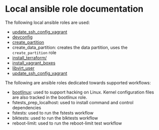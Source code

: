 # Local ansible role documentation

The following local ansible roles are used:

  * [update_ssh_config_vagrant](./playbooks/roles/update_ssh_config_vagrant/README.md)
  * [devconfig](./playbooks/roles/devconfig/README.md)
  * [create_partition](./playbooks/roles/create_partition/README.md)
  * create_data_partition: creates the data partition, uses the `create_partition` role
  * [install_terraform/](./playbooks/roles/install_terraform/README.md)
  * [install_vagrant_boxes](./playbooks/roles/install_vagrant_boxes/README.md)
  * [libvirt_user](./playbooks/roles/libvirt_user/README.md)
  * [update_ssh_config_vagrant](./playbooks/roles/update_ssh_config_vagrant/README.md)

The following are ansible roles dedicated towards supported workflows:

  * [bootlinux](./playbooks/roles/bootlinux/README.md): used to support hacking
    on Linux. Kernel configuration files are also tracked in the bootlinux role.
  * fstests_prep_localhost: used to install command and control dependencies
  * fstests: used to run the fstests workflow
  * blktests: used to run the blktests workflow
  * reboot-limit: used to run the reboot-limit test workflow

